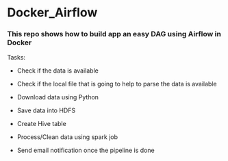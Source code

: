 # Docker_Airflow

### This repo shows how to build app an easy DAG using Airflow in Docker

Tasks:

* Check if the data is available

* Check if the local file that is going to help to parse the data is available

* Download data using Python

* Save data into HDFS

* Create Hive table

* Process/Clean data using spark job

* Send email notification once the pipeline is done

